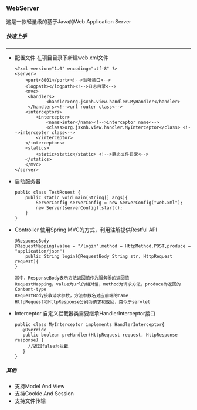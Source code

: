 ### WebServer
这是一款轻量级的基于Java的Web Application Server

##### 快速上手
----

 - 配置文件
   在项目目录下新建web.xml文件

	``` 
	<?xml version="1.0" encoding="utf-8" ?>
	<server>
    	<port>8001</port><!-->监听端口<-->
    	<logpath></logpath><!-->日志目录<-->
    	<mvc>
       	 <handlers>
            	<handler>org.jsxnh.view.handler.MyHandler</handler>
       	 </handlers><!-->url router class<-->
        <interceptors>
            <interceptor>
                <name>inter</name><!-->interceptor name<-->
                <class>org.jsxnh.view.handler.MyInterceptor</class> <!-->intercepter class<-->
            </interceptor>
        </interceptors>
        <statics>
            <static>static</static> <!-->静态文件目录<-->
        </statics>
    	</mvc>
	</server>
	```
 - 启动服务器
 
	``` 
	public class TestRquest {
		public static void main(String[] args){
			ServerConfig serverConfig = new ServerConfig("web.xml");
			new Server(serverConfig).start();
		}
	}
	```

 - Controller
使用Spring MVC的方式，利用注解提供Restful API

	``` 
	@ResponseBody
    @RequestMapping(value = "/login",method = HttpMethod.POST,produce = "application/json")
   	 	public String login(@RequestBody String str, HttpRequest request){    
    }
	```
	
	```
	其中，ResponseBody表示方法返回值作为服务器的返回值
	RequestMapping，value为url的相对值，method为请求方法，produce为返回的Content-type
	RequestBody接收请求参数，方法参数名对应前端的name
	HttpRequest和HttpResponse分别为请求和返回，类似于servlet
	```

 -  Interceptor
	 自定义拦截器类需要继承HandlerInterceptor接口
	 ```
	 public class MyInterceptor implements HandlerInterceptor{
		@Override
		public boolean preHandler(HttpRequest request, HttpResponse response) {
		  //返回false为拦截
		}
	}
	 ```
	 
##### 其他

 - 支持Model And View
 - 支持Cookie And Session
 - 支持文件传输

